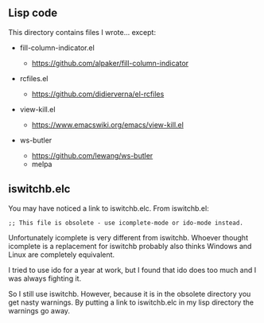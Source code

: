 Lisp code
---------

This directory contains files I wrote... except:

* fill-column-indicator.el
  * https://github.com/alpaker/fill-column-indicator
  
* rcfiles.el
  * https://github.com/didierverna/el-rcfiles
  
* view-kill.el
  * https://www.emacswiki.org/emacs/view-kill.el

* ws-butler
  * https://github.com/lewang/ws-butler
  * melpa


## iswitchb.elc

You may have noticed a link to iswitchb.elc. From iswitchb.el:

`;; This file is obsolete - use icomplete-mode or ido-mode instead.`

Unfortunately icomplete is very different from iswitchb. Whoever
thought icomplete is a replacement for iswitchb probably also thinks
Windows and Linux are completely equivalent.

I tried to use ido for a year at work, but I found that ido does too
much and I was always fighting it.

So I still use iswitchb. However, because it is in the obsolete
directory you get nasty warnings. By putting a link to iswitchb.elc in
my lisp directory the warnings go away.
